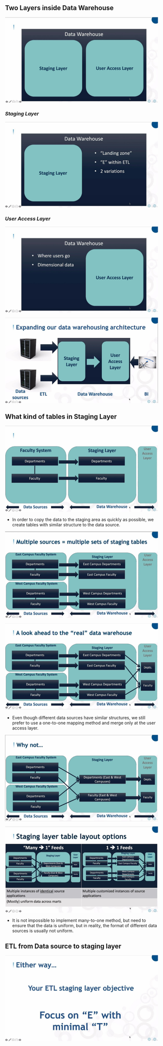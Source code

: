 ## **Two Layers inside Data Warehouse**

![Alt look inside dw](pic/01.jpg)

### _Staging Layer_

![Alt staging layer](pic/02.jpg)

### _User Access Layer_

![Alt user access layer](pic/03.jpg)

![Alt overview pic](pic/04.jpg)

## **What kind of tables in Staging Layer**

![Alt similar table](pic/05.jpg)

- In order to copy the data to the staging area as quickly as possible, we create tables with similar structure to the data source.

![Alt one to one](pic/06.jpg)

![Alt combine to user access layer](pic/07.jpg)

- Even though different data sources have similar structures, we still prefer to use a one-to-one mapping method and merge only at the user access layer.

![Alt many to one](pic/08.jpg)

![Alt if data is uniform](pic/09.jpg)

- It is not impossible to implement many-to-one method, but need to ensure that the data is uniform, but in reality, the format of different data sources is usually not uniform.

## **ETL from Data source to staging layer**

![Alt ETL focus on E and minus T](pic/10.jpg)
